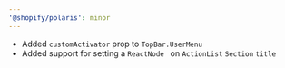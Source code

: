 ```yaml
---
'@shopify/polaris': minor
---
```


- Added `customActivator` prop to `TopBar.UserMenu`
- Added support for setting a `ReactNode ` on `ActionList` `Section` `title`
